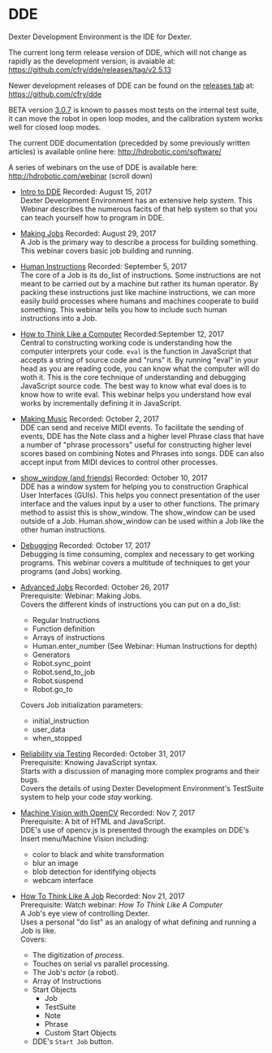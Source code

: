 # DDE

Dexter Development Environment is the IDE for Dexter. 

The current long term release version of DDE, which will not change as rapidly as the development version, is avaiable at:<br>
https://github.com/cfry/dde/releases/tag/v2.5.13

Newer development releases of DDE can be found on the [releases tab](https://github.com/cfry/dde/tags) at:<br>
https://github.com/cfry/dde

BETA version [3.0.7](https://github.com/cfry/dde/releases/tag/v3.0.7) is known to passes most tests on the internal test suite, it can move the robot in open loop modes, and the calibration system works well for closed loop modes. 

The current DDE documentation (precedded by some previously written articles) is available online here:
http://hdrobotic.com/software/

A series of webinars on the use of DDE is available here: 
http://hdrobotic.com/webinar (scroll down)

* [Intro to DDE](https://drive.google.com/open?id=0B6PCkmO9RJLJNnZRdkNkTDBoWTg)
Recorded: August 15, 2017  
Dexter Development Environment has an extensive help system. This Webinar describes the numerous facits of that help system so that you can teach yourself how to program in DDE.

* [Making Jobs](https://drive.google.com/open?id=0B6PCkmO9RJLJUzZJbGJZVGtHb3c)
Recorded: August 29, 2017  
A Job is the primary way to describe a process for building something. This webinar covers basic job building and running.

* [Human Instructions](https://drive.google.com/open?id=0B6PCkmO9RJLJdjBIQWUzRWVXbk0)
Recorded: September 5, 2017  
The core of a Job is its do_list of instructions. Some instructions are not meant to be carried out by a machine but rather its human operator. By packing these instructions just like machine instructions, we can more easily build processes where humans and machines cooperate to build something. This webinar tells you how to include such human instructions into a Job.

* [How to Think Like a Computer](https://youtu.be/_cje_ELEeR0)
Recorded:September 12, 2017  
Central to constructing working code is understanding how the computer interprets your code. `eval` is the function in JavaScript that accepts a string of source code and "runs" it. By running "eval" in your head as you are reading code, you can know what the computer will do woth it. This is the core technique of understanding and debugging JavaScript source code. The best way to know what eval does is to know how to write eval. This webinar helps you understand how eval works by incrementally defining it in JavaScript.

* [Making Music](https://drive.google.com/open?id=0B6PCkmO9RJLJU2VUVkhReGd6RjA)
Recorded: October 2, 2017  
DDE can send and receive MIDI events. To facilitate the sending of events, DDE has the Note class and a higher level Phrase class that have a number of "phrase processors" useful for constructing higher level scores based on combining Notes and Phrases into songs. DDE can also accept input from MIDI devices to control other processes.

* [show_window (and friends)](https://drive.google.com/open?id=0B6PCkmO9RJLJdnRQM2Q2b1F6Wm8)
Recorded: October 10, 2017  
DDE has a window system for helping you to construction Graphical User Interfaces (GUIs). This helps you connect presentation of the user interface and the values input by a user to other functions. The primary method to assist this is show_window. The show_window can be used outside of a Job. Human.show_window can be used within a Job like the other human instructions.

* [Debugging](https://drive.google.com/open?id=0B6PCkmO9RJLJTDFfYTNqYS1PdHM)
Recorded: October 17, 2017  
Debugging is time consuming, complex and necessary to get working programs. This webinar covers a multitude of techniques to get your programs (and Jobs) working.

* [Advanced Jobs](https://drive.google.com/file/d/0B6PCkmO9RJLJZ2RLN3VVWGdaakE/view)
Recorded: October 26, 2017  
Prerequisite: Webinar: Making Jobs.  
Covers the different kinds of instructions you can put on a do_list:
    *   Regular Instructions
    *   Function definition
    *   Arrays of instructions
    *   Human.enter_number (See Webinar: Human Instructions for depth)
    *   Generators
    *   Robot.sync_point
    *   Robot.send_to_job
    *   Robot.suspend
    *   Robot.go_to

    Covers Job initialization parameters:
    *   initial_instruction
    *   user_data
    *   when_stopped

* [Reliability via Testing](https://drive.google.com/open?id=0B6PCkmO9RJLJZVhwem1WZ0JoQzA)
Recorded: October 31, 2017  
Prerequisite: Knowing JavaScript syntax.  
Starts with a discussion of managing more complex programs and their bugs.  
Covers the details of using Dexter Development Environment's TestSuite system to help your code _stay_ working.

* [Machine Vision with OpenCV](https://drive.google.com/open?id=1n6lQmJDmPnbjSXzxRRz2pyHQxA-5_U-A)
Recorded: Nov 7, 2017  
Prerequisite: A bit of HTML and JavaScript.  
DDE's use of opencv.js is presented through the examples on DDE's Insert menu/Machine Vision including:
    *   color to black and white transformation
    *   blur an image
    *   blob detection for identifying objects
    *   webcam interface

* [How To Think Like A Job](https://drive.google.com/open?id=17rTFfH5aP-zFcG1oPjyfmh4Favi-AuVa)
Recorded: Nov 21, 2017  
Prerequisite: Watch webinar: _How To Think Like A Computer_  
A Job's eye view of controlling Dexter.  
Uses a personal "do list" as an analogy of what defining and running a Job is like.  
Covers:
    *   The digitization of _process_.
    *   Touches on serial vs parallel processing.
    *   The Job's _actor_ (a robot).
    *   Array of Instructions
    *   Start Objects
        *   Job
        *   TestSuite
        *   Note
        *   Phrase
        *   Custom Start Objects
    *   DDE's `Start Job` button.

